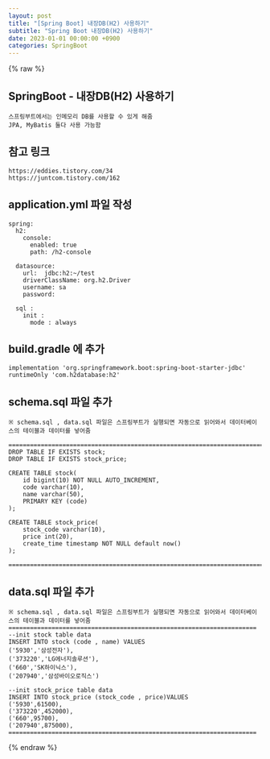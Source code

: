 ```yaml
---
layout: post
title: "[Spring Boot] 내장DB(H2) 사용하기"
subtitle: "Spring Boot 내장DB(H2) 사용하기"
date: 2023-01-01 00:00:00 +0900
categories: SpringBoot
---
```

{% raw %}
## SpringBoot - 내장DB(H2) 사용하기  
	스프링부트에서는 인메모리 DB를 사용할 수 있게 해줌  
	JPA, MyBatis 둘다 사용 가능함  
## 참고 링크  
	https://eddies.tistory.com/34  
	https://juntcom.tistory.com/162  
  
## application.yml 파일 작성  
	spring:  
	  h2:  
		console:  
		  enabled: true  
		  path: /h2-console  
  
	  datasource:  
		url:  jdbc:h2:~/test  
		driverClassName: org.h2.Driver  
		username: sa  
		password:  
  
	  sql :  
		init :  
		  mode : always  
  
## build.gradle 에 추가  
  
	implementation 'org.springframework.boot:spring-boot-starter-jdbc'  
	runtimeOnly 'com.h2database:h2'  
  
## schema.sql 파일 추가  
	※ schema.sql , data.sql 파일은 스프링부트가 실행되면 자동으로 읽어와서 데이터베이스의 테이블과 데이터를 넣어줌  
  
	=================================================================================================================  
	DROP TABLE IF EXISTS stock;  
	DROP TABLE IF EXISTS stock_price;  
  
	CREATE TABLE stock(  
		id bigint(10) NOT NULL AUTO_INCREMENT,  
		code varchar(10),  
		name varchar(50),  
		PRIMARY KEY (code)  
	);  
  
	CREATE TABLE stock_price(  
		stock_code varchar(10),  
		price int(20),  
		create_time timestamp NOT NULL default now()  
	);  
  
	=================================================================================================================  
  
## data.sql 파일 추가  
	※ schema.sql , data.sql 파일은 스프링부트가 실행되면 자동으로 읽어와서 데이터베이스의 테이블과 데이터를 넣어줌  
	=====================================================================  
	--init stock table data  
	INSERT INTO stock (code , name) VALUES  
	('5930','삼성전자'),  
	('373220','LG에너지솔루션'),  
	('660','SK하이닉스'),  
	('207940','삼성바이오로직스')  
  
	--init stock_price table data  
	INSERT INTO stock_price (stock_code , price)VALUES  
	('5930',61500),  
	('373220',452000),  
	('660',95700),  
	('207940',875000),  
	=====================================================================  

{% endraw %}
